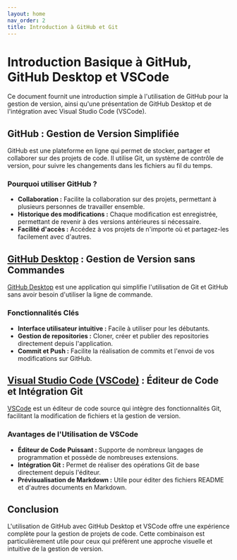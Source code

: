 ```yaml
---
layout: home
nav_order: 2
title: Introduction à GitHub et Git
---
```



# Introduction Basique à GitHub, GitHub Desktop et VSCode

Ce document fournit une introduction simple à l'utilisation de GitHub pour la gestion de version, ainsi qu'une présentation de GitHub Desktop et de l'intégration avec Visual Studio Code (VSCode).

## GitHub : Gestion de Version Simplifiée

GitHub est une plateforme en ligne qui permet de stocker, partager et collaborer sur des projets de code. Il utilise Git, un système de contrôle de version, pour suivre les changements dans les fichiers au fil du temps.

### Pourquoi utiliser GitHub ?

- **Collaboration :** Facilite la collaboration sur des projets, permettant à plusieurs personnes de travailler ensemble.
- **Historique des modifications :** Chaque modification est enregistrée, permettant de revenir à des versions antérieures si nécessaire.
- **Facilité d'accès :** Accédez à vos projets de n'importe où et partagez-les facilement avec d'autres.

## [GitHub Desktop](https://desktop.github.com) : Gestion de Version sans Commandes

[GitHub Desktop](https://desktop.github.com) est une application qui simplifie l'utilisation de Git et GitHub sans avoir besoin d'utiliser la ligne de commande.

### Fonctionnalités Clés

- **Interface utilisateur intuitive :** Facile à utiliser pour les débutants.
- **Gestion de repositories :** Cloner, créer et publier des repositories directement depuis l'application.
- **Commit et Push :** Facilite la réalisation de commits et l'envoi de vos modifications sur GitHub.

## [Visual Studio Code (VSCode)](https://code.visualstudio.com) : Éditeur de Code et Intégration Git

[VSCode](https://code.visualstudio.com) est un éditeur de code source qui intègre des fonctionnalités Git, facilitant la modification de fichiers et la gestion de version.

### Avantages de l'Utilisation de VSCode

- **Éditeur de Code Puissant :** Supporte de nombreux langages de programmation et possède de nombreuses extensions.
- **Intégration Git :** Permet de réaliser des opérations Git de base directement depuis l'éditeur.
- **Prévisualisation de Markdown :** Utile pour éditer des fichiers README et d'autres documents en Markdown.

## Conclusion

L'utilisation de GitHub avec GitHub Desktop et VSCode offre une expérience complète pour la gestion de projets de code. Cette combinaison est particulièrement utile pour ceux qui préfèrent une approche visuelle et intuitive de la gestion de version.

